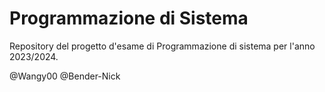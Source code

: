 # Programmazione di Sistema
Repository del progetto d'esame di Programmazione di sistema per l'anno 2023/2024.

@Wangy00
@Bender-Nick
